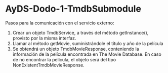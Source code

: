 # AyDS-Dodo-1-TmdbSubmodule

Pasos para la comunicación con el servicio externo:
  1. Crear un objeto TmdbService, a través del método getInstance(), provisto por la misma interfaz.
  2. Llamar al método getMovie, suministrándole el título y año de la película
  3. Se obtendrá un objeto TmdbMovieResponse, conteniendo la información de la película encontrada en The Movie Database. En caso de no encontrar la película, el objeto será del tipo NonExistentTmdbMovieResponse.
